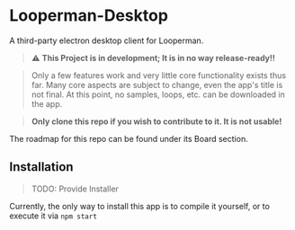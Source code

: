 # Looperman-Desktop

A third-party electron desktop client for Looperman.

> :warning: **This Project is in development; It is in no way release-ready!!**

> Only a few features work and very little core functionality exists thus far.
> Many core aspects are subject to change, even the app's title is not final.
> At this point, no samples, loops, etc. can be downloaded in the app.

> **Only clone this repo if you wish to contribute to it. It is not usable!**

The roadmap for this repo can be found under its Board section.

## Installation

> TODO: Provide Installer

Currently, the only way to install this app is to compile it yourself, or to execute it via `npm start`